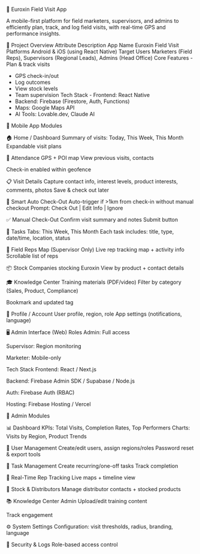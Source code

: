 📱 Euroxin Field Visit App

A mobile-first platform for field marketers, supervisors, and admins to efficiently plan, track, and log field visits, with real-time GPS and performance insights.

🚀 Project Overview Attribute Description App Name Euroxin Field Visit Platforms Android & iOS (using React Native) Target Users Marketers (Field Reps), Supervisors (Regional Leads), Admins (Head Office) Core Features - Plan & track visits
- GPS check-in/out
- Log outcomes
- View stock levels
- Team supervision Tech Stack - Frontend: React Native
- Backend: Firebase (Firestore, Auth, Functions)
- Maps: Google Maps API
- AI Tools: Lovable.dev, Claude AI

📱 Mobile App Modules

🏠 Home / Dashboard Summary of visits: Today, This Week, This Month
Expandable visit plans

📍 Attendance GPS + POI map
View previous visits, contacts

Check-in enabled within geofence

📋 Visit Details Capture contact info, interest levels, product interests, comments, photos
Save & check out later

🔁 Smart Auto Check-Out Auto-trigger if >1km from check-in without manual checkout
Prompt: Check Out | Edit Info | Ignore

✅ Manual Check-Out Confirm visit summary and notes
Submit button

📆 Tasks Tabs: This Week, This Month
Each task includes: title, type, date/time, location, status

🧭 Field Reps Map (Supervisor Only) Live rep tracking map + activity info
Scrollable list of reps

📦 Stock Companies stocking Euroxin
View by product + contact details

🎓 Knowledge Center Training materials (PDF/video)
Filter by category (Sales, Product, Compliance)

Bookmark and updated tag

🙋 Profile / Account User profile, region, role
App settings (notifications, language)

🖥 Admin Interface (Web) Roles Admin: Full access

Supervisor: Region monitoring

Marketer: Mobile-only

Tech Stack Frontend: React / Next.js

Backend: Firebase Admin SDK / Supabase / Node.js

Auth: Firebase Auth (RBAC)

Hosting: Firebase Hosting / Vercel

🧩 Admin Modules

📊 Dashboard KPIs: Total Visits, Completion Rates, Top Performers
Charts: Visits by Region, Product Trends

👥 User Management Create/edit users, assign regions/roles
Password reset & export tools

📌 Task Management Create recurring/one-off tasks
Track completion

📍 Real-Time Rep Tracking Live maps + timeline view

🏪 Stock & Distributors Manage distributor contacts + stocked products

📚 Knowledge Center Admin Upload/edit training content

Track engagement

⚙️ System Settings Configuration: visit thresholds, radius, branding, language

🔐 Security & Logs Role-based access control

